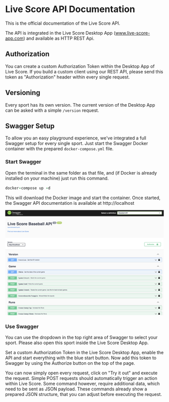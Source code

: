 # Live Score API Documentation

This is the official documentation of the Live Score API.

The API is integrated in the Live Score Desktop App (www.live-score-app.com) and available as HTTP REST Api.


## Authorization

You can create a custom Authorization Token within the Desktop App of Live Score.
If you build a custom client using our REST API, please send this token as "Authorization" header within every single request.



## Versioning

Every sport has its own version.
The current version of the Desktop App can be asked with a simple `/version` request.


## Swagger Setup

To allow you an easy playground experience, we've integrated a full Swagger setup for every single sport.
Just start the Swagger Docker container with the prepared `docker-compose.yml` file.


### Start Swagger
Open the terminal in the same folder as that file, and (if Docker is already installed on your machine)
just run this command.

```ruby 
docker-compose up -d
```

This will download the Docker image and start the container.
Once started, the Swagger API documentation is available at http://localhost


<img src="assets/swagger.png"/>


### Use Swagger

You can use the dropdown in the top right area of Swagger to select your sport.
Please also open this sport inside the Live Score Desktop App.

Set a custom Authorization Token in the Live Score Desktop App, enable the API and start everything with the blue start button.
Now add this token to Swagger by using the Authorize button on the top of the page.

You can now simply open every request, click on "Try it out" and execute the request.
Simple POST requests should automatically trigger an action within Live Score.
Some command however, require additional data, which need to be sent as JSON payload.
These commands already show a prepared JSON structure, that you can adjust before executing the request.



